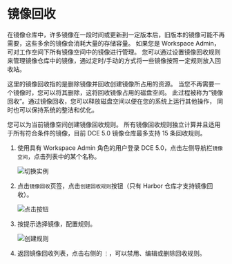 # 镜像回收

在镜像仓库中，许多镜像在一段时间或更新到一定版本后，旧版本的镜像可能不再需要，这些多余的镜像会消耗大量的存储容量。
如果您是 Workspace Admin，可对工作空间下所有镜像空间中的镜像进行管理。
您可以通过设置镜像回收规则来管理镜像仓库中的镜像，通过定时/手动的方式将一些镜像按照一定规则放入回收站。

这里的镜像回收指的是删除镜像并回收创建镜像所占用的资源。
当您不再需要一个镜像时，您可以将其删除，这将回收镜像占用的磁盘空间。
此过程被称为“镜像回收”。通过镜像回收，您可以释放磁盘空间以便在您的系统上运行其他操作，
同时也可以保持系统的整洁和优化。

您可以为当前镜像空间创建镜像回收规则。
所有镜像回收规则独立计算并且适用于所有符合条件的镜像，目前 DCE 5.0 镜像仓库最多支持 15 条回收规则。

1. 使用具有 Workspace Admin 角色的用户登录 DCE 5.0，点击左侧导航栏`镜像空间`，点击列表中的某个名称。

    ![切换实例](https://docs.daocloud.io/daocloud-docs-images/docs/zh/docs/kangaroo/images/space01.png)

1. 点击`镜像回收`页签，点击`创建回收规则`按钮（只有 Harbor 仓库才支持镜像回收）。

    ![点击按钮](https://docs.daocloud.io/daocloud-docs-images/docs/zh/docs/kangaroo/images/reclaim01.png)

1. 按提示选择镜像，配置规则。

    ![创建规则](https://docs.daocloud.io/daocloud-docs-images/docs/zh/docs/kangaroo/images/reclaim02.png)

1. 返回镜像回收列表，点击右侧的 `⋮`，可以禁用、编辑或删除回收规则。
